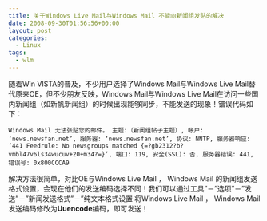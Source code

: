 ```yaml
---
title: 关于Windows Live Mail与Windows Mail 不能向新闻组发贴的解决
date: 2008-09-30T01:56:56+00:00
layout: post
categories:
  - Linux
tags:
  - wlm
---
```


随着Win VISTA的普及，不少用户选择了Windows Mail与Windows Live Mail替代原来OE，但不少朋友反映，Windows Mail与Windows Live Mail在访问一些国内新闻组（如新帆新闻组）的时候出现能够同步，不能发送的现象！错误代码如下：
```
Windows Mail 无法张贴您的邮件。 主题:（新闻组帖子主题）, 帐户: ‘news.newsfan.net’, 服务器: ‘news.newsfan.net’, 协议: NNTP, 服务器响应: ‘441 Feedrule: No newsgroups matched {=?gb2312?b?vmbl47v6ls34wucuv+20+m34?=}’, 端口: 119, 安全(SSL): 否, 服务器错误: 441, 错误号: 0x800CCCA9
```

解决方法很简单，对比OE与Windows Live Mail ， Windows Mail 的新闻组发送格式设置，会现在他们的发送编码选择不同！我们可以通过工具”－”选项”－”发送”－”新闻发送格式”－”纯文本格式设置 将Windows Live Mail ， Windows Mail 发送编码修改为**Uuencode**编码，即可发送！
